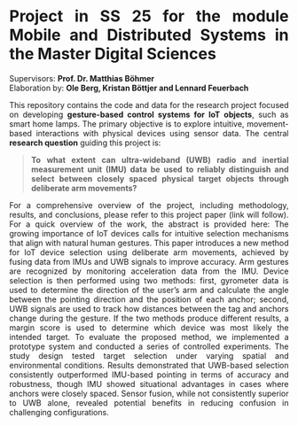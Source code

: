 # <div align="justify">Project in SS 25 for the module Mobile and Distributed Systems in the Master Digital Sciences</div>

Supervisors: **Prof. Dr. Matthias Böhmer**\
Elaboration by: **Ole Berg, Kristan Böttjer and Lennard Feuerbach**

<div align="justify">
  <p> 
  This repository contains the code and data for the research project focused on developing <strong>gesture-based control systems for IoT objects</strong>, such as smart home lamps. The primary objective is to explore intuitive, movement-based interactions with physical devices using sensor data. The central <strong>research question</strong> guiding this project is: 
  </p>

  <blockquote>
    <strong>
      To what extent can ultra-wideband (UWB) radio and inertial measurement unit (IMU) data be used to reliably distinguish and select between closely spaced physical target objects through deliberate arm movements?
    </strong>
  </blockquote>
</div>

<div align="justify">
  <p> 
For a comprehensive overview of the project, including methodology, results, and conclusions, please refer to this project paper (link will follow). For a quick overview of the work, the abstract is provided here: The growing importance of IoT devices calls for intuitive selection mechanisms that align with natural human gestures. This paper introduces a new method for IoT device selection using deliberate arm movements, achieved by fusing data from IMUs and UWB signals to improve accuracy. Arm gestures are recognized by monitoring acceleration data from the IMU. Device selection is then performed using two methods: first, gyrometer data is used to determine the direction of the user’s arm and calculate the angle between the pointing direction and the position of each anchor; second, UWB signals are used to track how distances between the tag and anchors change during the gesture. If the two methods produce different results, a margin score is used to determine which device was most likely the intended target. To evaluate the proposed method, we implemented a prototype system and conducted a series of controlled experiments. The study design tested target selection under varying spatial and environmental conditions. Results demonstrated that UWB-based selection consistently outperformed IMU-based pointing in terms of accuracy and robustness, though IMU showed situational advantages in cases where anchors were closely spaced. Sensor fusion, while not consistently superior to UWB alone, revealed potential benefits in reducing confusion in challenging configurations.
  </p>
</div>
